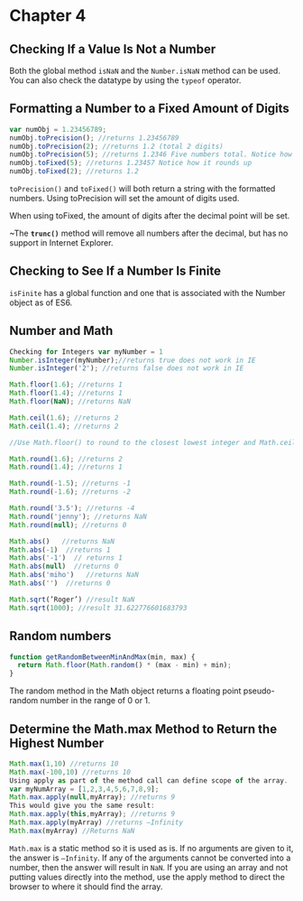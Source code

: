 # Chapter 4

## Checking If a Value Is Not a Number

Both the global method `isNaN` and the `Number.isNaN` method can be used. You can also check the datatype by using
the `typeof` operator.

## Formatting a Number to a Fixed Amount of Digits

```js
var numObj = 1.23456789;
numObj.toPrecision(); //returns 1.23456789
numObj.toPrecision(2); //returns 1.2 (total 2 digits)
numObj.toPrecision(5); //returns 1.2346 Five numbers total. Notice how it is rounded up
numObj.toFixed(5); //returns 1.23457 Notice how it rounds up
numObj.toFixed(2); //returns 1.2
```

`toPrecision()` and `toFixed()` will both return a string with the formatted numbers. Using toPrecision will set the
amount of digits used.

When using toFixed, the amount of digits after the decimal point will be set.

~The **`trunc()`** method will remove all numbers after the decimal, but has no support in Internet Explorer.

## Checking to See If a Number Is Finite

`isFinite` has a global function and one that is associated with the Number object as of ES6.

## Number and Math

```js
Checking for Integers var myNumber = 1
Number.isInteger(myNumber);//returns true does not work in IE
Number.isInteger('2'); //returns false does not work in IE

Math.floor(1.6); //returns 1
Math.floor(1.4); //returns 1
Math.floor(NaN); //returns NaN

Math.ceil(1.6); //returns 2
Math.ceil(1.4); //returns 2

//Use Math.floor() to round to the closest lowest integer and Math.ceil() when rounding to the closest highest integer.

Math.round(1.6); //returns 2
Math.round(1.4); //returns 1

Math.round(-1.5); //returns -1
Math.round(-1.6); //returns -2

Math.round('3.5'); //returns -4
Math.round('jenny'); //returns NaN
Math.round(null); //returns 0

Math.abs()   //returns NaN
Math.abs(-1)  //returns 1
Math.abs('-1')  // returns 1
Math.abs(null)  //returns 0
Math.abs('miho')   //returns NaN
Math.abs('')  //returns 0

Math.sqrt(’Roger’) //result NaN
Math.sqrt(1000); //result 31.622776601683793


```

## Random numbers

```js
function getRandomBetweenMinAndMax(min, max) {
  return Math.floor(Math.random() * (max - min) + min);
}
```

The random method in the Math object returns a floating point pseudo-random number in the range of 0 or 1.

## Determine the Math.max Method to Return the Highest Number

```js
Math.max(1,10) //returns 10
Math.max(-100,10) //returns 10
Using apply as part of the method call can define scope of the array.
var myNumArray = [1,2,3,4,5,6,7,8,9];
Math.max.apply(null,myArray); //returns 9
This would give you the same result:
Math.max.apply(this,myArray); //returns 9
Math.max.apply(myArray) //returns –Infinity
Math.max(myArray) //Returns NaN
```

`Math.max` is a static method so it is used as is. If no arguments are given to it, the answer is `–Infinity`. If any of
the arguments cannot be converted into a number, then the answer will result in `NaN`. If you are using an array and not
putting values directly into the method, use the apply method to direct the browser to where it should find the array.
